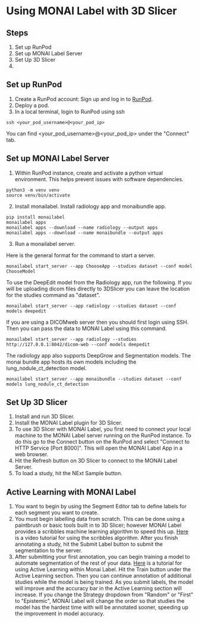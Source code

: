 # Using MONAI Label with 3D Slicer

## Steps
1. Set up RunPod
2. Set up MONAI Label Server
3. Set Up 3D Slicer
4. 
## Set up RunPod
1. Create a RunPod account: Sign up and log in to [RunPod](https://www.runpod.io/).
2. Deploy a pod. 
3. In a local terminal, login to RunPod using ssh

```
ssh <your_pod_username>@<your_pod_ip>
```
You can find <your_pod_username>@<your_pod_ip> under the "Connect" tab.
## Set up MONAI Label Server
1. Within RunPod instance, create and activate a python virtual environment. This helps prevent issues with software dependencies.

```
python3 -m venv venv
source venv/bin/activate
```

2. Install monailabel. Install radiology app and monaibundle app.

```
pip install monailabel
monailabel apps
monailabel apps --download --name radiology --output apps
monailabel apps --download --name monaibundle --output apps
```

3. Run a monailabel server.

Here is the general format for the command to start a server.

```
monailabel start_server --app ChooseApp --studies dataset --conf model ChooseModel
```

To use the DeepEdit model from the Radiology app, run the following. If you will be uploading dicom files directly to 3DSlicer you can leave the location for the studies command as "dataset". 

```
monailabel start_server --app radiology --studies dataset --conf models deepedit
```

If you are using a DICOMweb server then you should first login using SSH. Then you can pass the data to MONAI Label using this command.

```
monailabel start_server --app radiology --studies http://127.0.0.1:8042/dicom-web --conf models deepedit
```

The radiology app also supports DeepGrow and Segmentation models. The monai bundle app hosts its own models including the lung_nodule_ct_detection model.

```
monailabel start_server --app monaibundle --studies dataset --conf models lung_nodule_ct_detection
```

## Set Up 3D Slicer
1. Install and run 3D Slicer.
2. Install the MONAI Label plugin for 3D Slicer. 
3. To use 3D Slicer with MONAI Label, you first need to connect your local machine to the MONAI Label server running on the RunPod instance. To do this go to the Connect button on the RunPod and select "Connect to HTTP Service [Port 8000]". This will open the MONAI Label App in a web browser.
4. Hit the Refresh button on 3D Slicer to connect to the MONAI Label Server.
5. To load a study, hit the NExt Sample button.

## Active Learning with MONAI Label
1. You want to begin by using the Segment Editor tab to define labels for each segment you want to create. 
2. You must begin labelling data from scratch. This can be done using a paintbrush or basic tools built in to 3D Slicer; however MONAI Label provides a scribbles machine learning algorithm to speed this up. [Here](https://www.youtube.com/watch?v=Wxmo7MVc7hI&list=PLtoSVSQ2XzyD4lc-lAacFBzOdv5Ou-9IA&index=4) is a video tutorial for using the scribbles algorithm. After you finish annotating a study, hit the Submit Label button to submit the segmentation to the server.
3. After submitting your first annotation, you can begin training a model to automate segmentation of the rest of your data. [Here](https://www.youtube.com/watch?v=3HTh2dqZqew&list=PLtoSVSQ2XzyD4lc-lAacFBzOdv5Ou-9IA&index=3) is a tutorial for using Active Learning within Monai Label. Hit the Train button under the Active Learning section. Then you can continue annotation of additional studies while the model is being trained. As you submit labels, the model will improve and the accuracy bar in the Active Learning section will increase. If you change the Strategy dropdown from "Random" or "First" to "Epistemic", MONAI Label will change the order so that studies the model has the hardest time with will be annotated sooner, speeding up the improvement in model accuracy.  
